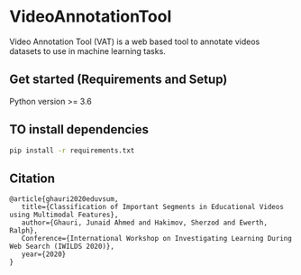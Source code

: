 # VideoAnnotationTool
Video Annotation Tool (VAT) is a web based tool to annotate videos datasets to use in machine learning tasks. 

## Get started (Requirements and Setup)
Python version >= 3.6

## TO install dependencies
``` bash
pip install -r requirements.txt
```

## Citation
```
@article{ghauri2020eduvsum, 
   title={Classification of Important Segments in Educational Videos using Multimodal Features},
   author={Ghauri, Junaid Ahmed and Hakimov, Sherzod and Ewerth, Ralph}, 
   Conference={International Workshop on Investigating Learning During Web Search (IWILDS 2020)}, 
   year={2020} 
}
```
